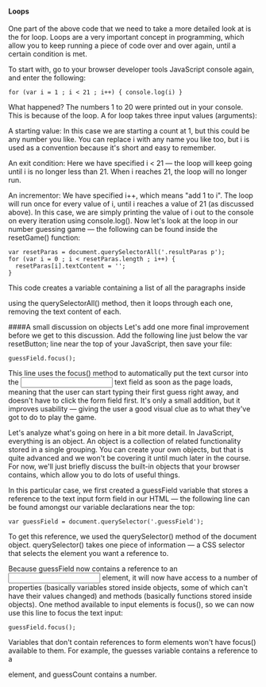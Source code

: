

#### Loops
One part of the above code that we need to take a more detailed look at is the for loop. Loops are a very important concept in programming, which allow you to keep running a piece of code over and over again, until a certain condition is met.

To start with, go to your browser developer tools JavaScript console again, and enter the following:

  	for (var i = 1 ; i < 21 ; i++) { console.log(i) }

What happened? The numbers 1 to 20 were printed out in your console. This is because of the loop. A for loop takes three input values (arguments):

A starting value: In this case we are starting a count at 1, but this could be any number you like. You can replace i with any name you like too, but i is used as a convention because it's short and easy to remember.

An exit condition: Here we have specified i < 21 — the loop will keep going until i is no longer less than 21. When i reaches 21, the loop will no longer run.

An incrementor: We have specified i++, which means "add 1 to i". The loop will run once for every value of i, until i reaches a value of 21 (as discussed above). In this case, we are simply printing the value of i out to the console on every iteration using console.log().
Now let's look at the loop in our number guessing game — the following can be found inside the resetGame() function:

	var resetParas = document.querySelectorAll('.resultParas p');
	for (var i = 0 ; i < resetParas.length ; i++) {
	  resetParas[i].textContent = '';
	}
This code creates a variable containing a list of all the paragraphs inside <div class="resultParas"> using the querySelectorAll() method, then it loops through each one, removing the text content of each.
	
####A small discussion on objects
Let's add one more final improvement before we get to this discussion. Add the following line just below the var resetButton; line near the top of your JavaScript, then save your file:
	
	guessField.focus();
	
This line uses the focus() method to automatically put the text cursor into the <input> text field as soon as the page loads, meaning that the user can start typing their first guess right away, and doesn't have to click the form field first. It's only a small addition, but it improves usability — giving the user a good visual clue as to what they've got to do to play the game.

Let's analyze what's going on here in a bit more detail. In JavaScript, everything is an object. An object is a collection of related functionality stored in a single grouping. You can create your own objects, but that is quite advanced and we won't be covering it until much later in the course. For now, we'll just briefly discuss the built-in objects that your browser contains, which allow you to do lots of useful things.

In this particular case, we first created a guessField variable that stores a reference to the text input form field in our HTML — the following line can be found amongst our variable declarations near the top:

	var guessField = document.querySelector('.guessField');
	
To get this reference, we used the querySelector() method of the document object. querySelector() takes one piece of information — a CSS selector that selects the element you want a reference to.

Because guessField now contains a reference to an <input> element, it will now have access to a number of properties (basically variables stored inside objects, some of which can't have their values changed) and methods (basically functions stored inside objects). One method available to input elements is focus(), so we can now use this line to focus the text input:

	guessField.focus();

Variables that don't contain references to form elements won't have focus() available to them. For example, the guesses variable contains a reference to a <p> element, and guessCount contains a number.
